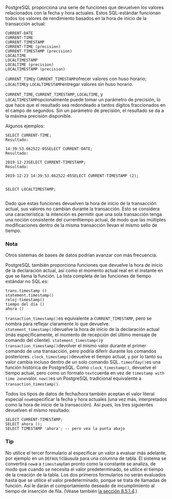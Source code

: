 PostgreSQL proporciona una serie de funciones que devuelven los valores  relacionados con la fecha y hora actuales. Estos SQL-estándar funcionan  todos los valores de rendimiento basados en la hora de inicio de la  transacción actual:

```
CURRENT-DATE
CURRENT-TIME
CURRENT-TIMESTAMP
CURRENT-TIME (precision)
CURRENT-TIMESTAMP (precision)
LOCALTIME
LOCALTIMESTAMP
LOCALTIME (precision)
LOCALTIMESTAMP (precision)
```

 `CURRENT_TIME`y  `CURRENT_TIMESTAMP`ofrecer valores con huso horario;  `LOCALTIME`y  `LOCALTIMESTAMP`entregar valores sin huso horario.

`CURRENT_TIME`, `CURRENT_TIMESTAMP`, `LOCALTIME`, y  `LOCALTIMESTAMP`opcionalmente puede tomar un parámetro de precisión, lo que hace que el resultado sea redondeado a tantos dígitos fraccionados en el campo de segundos. Sin  un parámetro de precisión, el resultado se da a la máxima precisión  disponible.

Algunos ejemplos:

```
SELECT CURRENT-TIME;
Resultado: 

14:39:53.662522-05SELECT CURRENT-DATE;
Resultado: 

2019-12-23SELECT CURRENT-TIMESTAMP;
Resultado: 

2019-12-23 14:39:53.662522-05SELECT CURRENT-TIMESTAMP (2);
 

SELECT LOCALTIMESTAMP;
 
```

Dado que estas funciones devuelven la hora de inicio de la  transacción actual, sus valores no cambian durante la transacción. Esto  se considera una característica: la intención es permitir que una sola  transacción tenga una noción consistente del currenttiempo actual, de modo que las múltiples modificaciones dentro de la misma transacción llevan el mismo sello de tiempo.

### Nota

Otros sistemas de bases de datos podrían avanzar con más frecuencia.

PostgreSQL también proporciona funciones que devuelve la hora de inicio de la  declaración actual, así como el momento actual real en el instante en  que se llama la función. La lista completa de las funciones de tiempo  estándar no SQL es:

```
trans.timestamp ()
statement.timestamp()
reloj-timestamp()
tiempo del día ()
ahora ()
```

 `transaction_timestamp()`es equivalente a `CURRENT_TIMESTAMP`, pero se nombra para reflejar claramente lo que devuelve.  `statement_timestamp()`devuelve la hora de inicio de la declaración actual (más específicamente, el  momento de recepción del último mensaje de comando del cliente).  `statement_timestamp()`y  `transaction_timestamp()`devolver el mismo valor durante el primer comando de una transacción, pero podría diferir durante los comandos posteriores.  `clock_timestamp()`devuelve el tiempo actual, y por lo tanto su valor cambia incluso dentro de un solo comando SQL.  `timeofday()`es una función histórica de PostgreSQL. Como `clock_timestamp()`, devuelve el tiempo actual, pero como un formato  `text`cuerda en vez de  `timestamp with time zone`valor.  `now()`es un PostgreSQL tradicional equivalente a `transaction_timestamp()`.

Todos los tipos de datos de fecha/hora también aceptan el valor literal especial  `now`especificar la fecha y hora actuales (una vez más, interpretados como la hora de  inicio de la transacción). Así pues, los tres siguientes devuelven el  mismo resultado:

```
SELECT CURRENT-TIMESTAMP;
SELECT ahora ();
SELECT TIMESTAMP 'ahora'; -- pero vea la punta abajo
```

### Tip

No utilice el tercer formulario al especificar un valor a evaluar más adelante, por ejemplo en un  `DEFAULT`cláusula para una columna de tabla. El sistema se convertirá  `now`a a  `timestamp`tan pronto como la constante se analiza, de modo que cuando se necesita el  valor predeterminado, se utilice el tiempo de la creación de la tabla.  Los dos primeros formularios no serán evaluados hasta que se utilice el  valor predeterminado, porque se trata de llamadas de función. Así le  darán el comportamiento deseado de incumplimiento al tiempo de inserción de fila. (Véase también [la sección 8.5.1.4](https://www.postgresql.org/docs/current/datatype-datetime.html#DATATYPE-DATETIME-SPECIAL-VALUES).)